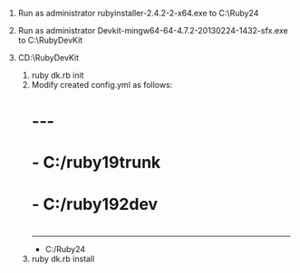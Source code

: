 1) Run as administrator
	rubyinstaller-2.4.2-2-x64.exe
	to C:\Ruby24

2) Run as administrator
	Devkit-mingw64-64-4.7.2-20130224-1432-sfx.exe
	to C:\RubyDevKit

3) CD:\RubyDevKit
	1. ruby dk.rb init
	2. Modify created config.yml as follows:
		# ---
		# - C:/ruby19trunk
		# - C:/ruby192dev
		#
		---
		- C:/Ruby24
	3. ruby dk.rb install

